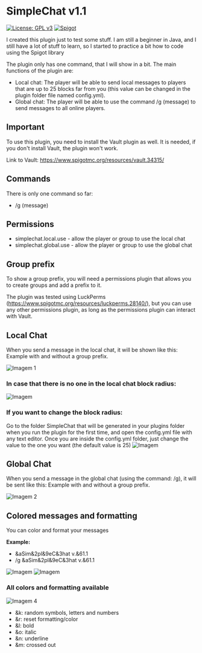 # SimpleChat v1.1
[![License: GPL v3](https://img.shields.io/badge/License-GPLv3-red)](https://github.com/willperes/SimpleChat/blob/master/LICENSE.md) [![Spigot](https://img.shields.io/badge/Spigot%20Page-English-red)](https://www.spigotmc.org/resources/simplechat.84282/)

I created this plugin just to test some stuff. I am still a beginner in Java, and I still have a lot of stuff to learn, so I started to practice a bit how to code using the Spigot library

The plugin only has one command, that I will show in a bit. The main functions of the plugin are:

- Local chat: The player will be able to send local messages to players that are up to 25 blocks far from you (this value can be changed in the plugin folder file named config.yml).
- Global chat: The player will be able to use the command /g (message) to send messages to all online players.

## Important
To use this plugin, you need to install the Vault plugin as well. It is needed, if you don't install Vault, the plugin won't work.

Link to Vault: https://www.spigotmc.org/resources/vault.34315/

## Commands
There is only one command so far:

- /g (message)

## Permissions

- simplechat.local.use - allow the player or group to use the local chat
- simplechat.global.use - allow the player or group to use the global chat

## Group prefix

To show a group prefix, you will need a permissions plugin that allows you to create groups and add a prefix to it.

The plugin was tested using LuckPerms (https://www.spigotmc.org/resources/luckperms.28140/), but you can use any other permissions plugin, as long as the permissions plugin
can interact with Vault.

## Local Chat
When you send a message in the local chat, it will be shown like this:
Example with and without a group prefix.

![Imagem 1](https://i.imgur.com/XJOo5Fd.png)

### In case that there is no one in the local chat block radius:
![Imagem](https://i.imgur.com/ywGeAHB.png)

### If you want to change the block radius:
Go to the folder SimpleChat that will be generated in your plugins folder when you run the plugin for the first time, and open the config.yml file with any text editor.
Once you are inside the config.yml folder, just change the value to the one you want (the default value is 25)
![Imagem](https://i.imgur.com/oTRQR6U.png)

## Global Chat
When you send a message in the global chat (using the command: /g), it will be sent like this:
Example with and without a group prefix.

![Imagem 2](https://i.imgur.com/n3wzJKn.png)

## Colored messages and formatting
You can color and format your messages

**Example:**

- &aSim&2pl&9eC&3hat v.&61.1
- /g &aSim&2pl&9eC&3hat v.&61.1

![Imagem](https://i.imgur.com/dtqr2Ci.png)
![Imagem](https://i.imgur.com/Dt409w9.png)

### All colors and formatting available

![Imagem 4](https://i.imgur.com/YsSI3py.png)

- &k: random symbols, letters and numbers
- &r: reset formatting/color
- &l: bold
- &o: italic
- &n: underline
- &m: crossed out

